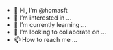 - 👋 Hi, I’m @homasft
- 👀 I’m interested in ...
- 🌱 I’m currently learning ...
- 💞️ I’m looking to collaborate on ...
- 📫 How to reach me ...

<!---
homasft/homasft is a ✨ special ✨ repository because its `README.md` (this file) appears on your GitHub profile.
You can click the Preview link to take a look at your changes.
--->
